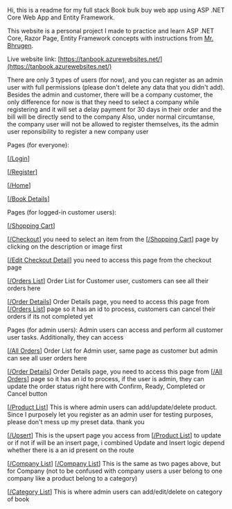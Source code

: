 Hi, this is a readme for my full stack Book bulk buy web app using ASP .NET Core Web App and Entity Framework.

This website is a personal project I made to practice and learn ASP .NET Core, Razor Page, Entity Framework concepts with instructions from [Mr. Bhrugen](https://www.dotnetmastery.com/).

Live website link: [https://tanbook.azurewebsites.net/](https://tanbook.azurewebsites.net/)

There are only 3 types of users (for now), and you can register as an admin user with full permissions (please don't delete any data that you didn't add).
Besides the admin and customer, there will be a company customer, the only difference for now is that they need to select a company while registering and it will set a delay payment for 30 days in their order and the bill will be directly send to the company
Also, under normal circumtanse, the company user will not be allowed to register themselves, its the admin user reponsibility to register a new company user

Pages (for everyone):

[[/Login](https://tanbook.azurewebsites.net/Identity/Account/Login)]

[[/Register](https://tanbook.azurewebsites.net/Identity/Account/Register)]

[[/Home](https://tanbook.azurewebsites.net/)]

[[/Book Details](https://tanbook.azurewebsites.net/Customer/Home/Details/7)]

Pages (for logged-in customer users):

[[/Shopping Cart](https://tanbook.azurewebsites.net/Customer/ShoppingCart)]

[[/Checkout](https://tanbook.azurewebsites.net/Customer/ShoppingCart/Summary)] you need to select an item from the [[/Shopping Cart](https://tanbook.azurewebsites.net/Customer/ShoppingCart)] page by clicking on the description or image first

[[/Edit Checkout Detail](https://tanbook.azurewebsites.net/customer/ShoppingCart/ShippingDetails)] you need to access this page from the checkout page

[[/Orders List](https://tanbook.azurewebsites.net/Admin/Order)] Order List for Customer user, customers can see all their orders here

[[/Order Details](https://tanbook.azurewebsites.net/Admin/Order/Details?orderId=5/)] Order Details page, you need to access this page from [[/Orders List](https://tanbook.azurewebsites.net/Admin/Order)] page so it has an id to process, customers can cancel their orders if its not completed yet

Pages (for admin users):
Admin users can access and perform all customer user tasks. Additionally, they can access

[[/All Orders](https://tanbook.azurewebsites.net/Admin/Order)] Order List for Admin user, same page as customer but admin can see all user orders here

[[/Order Details](https://tanbook.azurewebsites.net/Admin/Order/Details?orderId=1)] Order Details page, you need to access this page from [[/All Orders](https://tanbook.azurewebsites.net/Admin/Order/Details?orderId=1)] page so it has an id to process, if the user is admin, they can update the order status right here with Confirm, Ready, Completed or Cancel button

[[/Product List](https://tanbook.azurewebsites.net/Admin/Product)] This is where admin users can add/update/delete product. Since I purposely let you register as an admin user for testing purposes, please don't mess up my preset data. thank you

[[/Upsert](https://tanbook.azurewebsites.net/Admin/Product/UpSert)] This is the upsert page you access from [[/Product List](https://tanbook.azurewebsites.net/Admin/Product)] to update or if not if will be an insert page, i combined Update and Insert logic depend whether there is a an id present on the route

[[/Company List](https://tanbook.azurewebsites.net/Admin/Company)] [[/Company List](https://tanbook.azurewebsites.net/Admin/Company/Upsert)]  This is the same as two pages above, but for Company (not to be confused with company users a user belong to one company like a product belong to a category)

[[/Category List](https://tanbook.azurewebsites.net/Admin/Category)] This is where admin users can add/edit/delete on category of book

